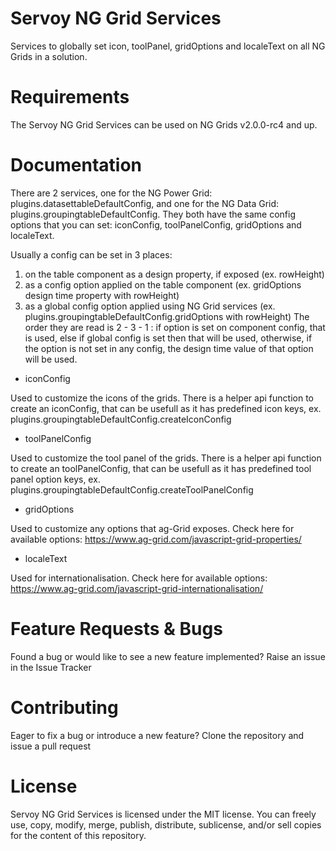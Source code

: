 # Servoy NG Grid Services

Services to globally set icon, toolPanel, gridOptions and localeText on all NG Grids in a solution.

# Requirements

The Servoy NG Grid Services can be used on NG Grids v2.0.0-rc4 and up.

# Documentation

There are 2 services, one for the NG Power Grid: plugins.datasettableDefaultConfig, and one for
the NG Data Grid: plugins.groupingtableDefaultConfig. They both have the same config options that
you can set: iconConfig, toolPanelConfig, gridOptions and localeText.

Usually a config can be set in 3 places:
 1. on the table component as a design property, if exposed (ex. rowHeight)
 2. as a config option applied on the table component (ex. gridOptions design time property with rowHeight)
 3. as a global config option applied using NG Grid services (ex. plugins.groupingtableDefaultConfig.gridOptions with rowHeight)
The order they are read is 2 - 3 - 1 : if option is set on component config, that is used, else if global config is set then that
will be used, otherwise, if the option is not set in any config, the design time value of that option will be used.


* iconConfig

Used to customize the icons of the grids. There is a helper api function to
create an iconConfig, that can be usefull as it has predefined icon keys, ex. plugins.groupingtableDefaultConfig.createIconConfig

* toolPanelConfig

Used to customize the tool panel of the grids. There is a helper api function to
create an toolPanelConfig, that can be usefull as it has predefined tool panel option keys, ex. plugins.groupingtableDefaultConfig.createToolPanelConfig

* gridOptions

Used to customize any options that ag-Grid exposes. Check here for available options: https://www.ag-grid.com/javascript-grid-properties/

* localeText

Used for internationalisation. Check here for available options: https://www.ag-grid.com/javascript-grid-internationalisation/

# Feature Requests & Bugs

Found a bug or would like to see a new feature implemented? Raise an issue in the Issue Tracker

# Contributing

Eager to fix a bug or introduce a new feature? Clone the repository and issue a pull request

# License

Servoy NG Grid Services is licensed under the MIT license. You can freely use, copy, modify, merge, publish, distribute, sublicense, and/or sell copies for the content of this repository.